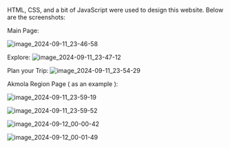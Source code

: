 HTML, CSS, and a bit of JavaScript were used to design this website. Below are the screenshots:

Main Page:

![image_2024-09-11_23-46-58](https://github.com/user-attachments/assets/48f0b341-842e-4648-bc20-88871e2842e4)

Explore:
![image_2024-09-11_23-47-12](https://github.com/user-attachments/assets/d22311ea-4487-4a33-9c34-752567f4972c)

Plan your Trip:
![image_2024-09-11_23-54-29](https://github.com/user-attachments/assets/e08de842-efcc-46de-9eea-41c11b8855d6)

Akmola Region Page ( as an example ):

![image_2024-09-11_23-59-19](https://github.com/user-attachments/assets/9a638a05-5177-4a81-9ce2-9892e41e0114)

![image_2024-09-11_23-59-52](https://github.com/user-attachments/assets/e164089f-db44-4e53-8023-3ca0df7ce9fa)

![image_2024-09-12_00-00-42](https://github.com/user-attachments/assets/3ef13ec7-4572-4efd-ab3b-35ca8ff8b50f)

![image_2024-09-12_00-01-49](https://github.com/user-attachments/assets/ecbf79dc-ddb9-482e-b02f-99620ee6423a)
